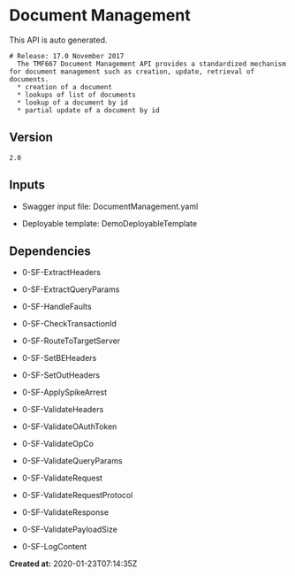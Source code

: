 # Document Management

This API is auto generated.

```
# Release: 17.0 November 2017
  The TMF667 Document Management API provides a standardized mechanism for document management such as creation, update, retrieval of documents.
  * creation of a document
  * lookups of list of documents
  * lookup of a document by id
  * partial update of a document by id

```

## Version

```
2.0
```

## Inputs

- Swagger input file: DocumentManagement.yaml

- Deployable template: DemoDeployableTemplate

## Dependencies

<!-- dependecies input start -->
- 0-SF-ExtractHeaders

- 0-SF-ExtractQueryParams

- 0-SF-HandleFaults

- 0-SF-CheckTransactionId

- 0-SF-RouteToTargetServer

- 0-SF-SetBEHeaders

- 0-SF-SetOutHeaders

- 0-SF-ApplySpikeArrest

- 0-SF-ValidateHeaders

- 0-SF-ValidateOAuthToken

- 0-SF-ValidateOpCo

- 0-SF-ValidateQueryParams

- 0-SF-ValidateRequest

- 0-SF-ValidateRequestProtocol

- 0-SF-ValidateResponse

- 0-SF-ValidatePayloadSize

- 0-SF-LogContent

<!-- dependecies input end --><!-- dependecies input end -->

**Created at:** 2020-01-23T07:14:35Z

<!-- update start --><!-- update end -->


